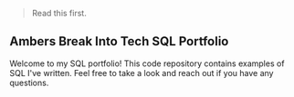 > Read this first.

## Ambers Break Into Tech SQL Portfolio

Welcome to my SQL portfolio! This code repository contains examples of SQL I've written. Feel free to take a look and reach out if you have any questions.



